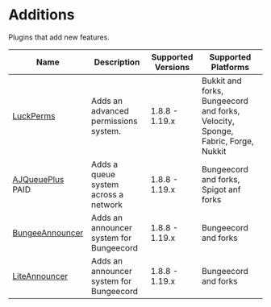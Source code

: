 # Additions

Plugins that add new features.

| Name | Description | Supported Versions | Supported Platforms |
| ---- | ----------- | ------------------ | ------------------- |
| [LuckPerms](https://luckperms.net) | Adds an advanced permissions system. | 1.8.8 - 1.19.x | Bukkit and forks, Bungeecord and forks, Velocity, Sponge, Fabric, Forge, Nukkit |
| [AJQueuePlus](https://www.spigotmc.org/resources/79123/) PAID | Adds a queue system across a network | 1.8.8 - 1.19.x | Bungeecord and forks, Spigot anf forks |
| [BungeeAnnouncer](https://www.spigotmc.org/resources/10002/) | Adds an announcer system for Bungeecord | 1.8.8 - 1.19.x | Bungeecord and forks |
| [LiteAnnouncer](https://www.spigotmc.org/resources/23918/) | Adds an announcer system for Bungeecord | 1.8.8 - 1.19.x | Bungeecord and forks |
